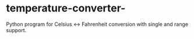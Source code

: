 # temperature-converter-
Python program for Celsius &lt;-> Fahrenheit conversion with single and range support. 

